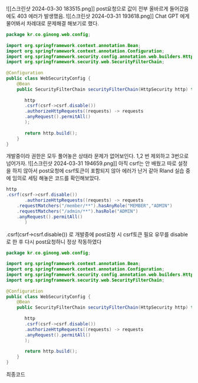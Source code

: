 ![[스크린샷 2024-03-30 183515.png]]
post요청으로 값이 전부 올바르게 들어갔음에도 403 에러가 발생했음.
![[스크린샷 2024-03-31 193618.png]]
Chat GPT 에게 물어봐서 차례대로 문제해결 해보기로 했다.
```java
package kr.co.ginong.web.config;  
  
import org.springframework.context.annotation.Bean;  
import org.springframework.context.annotation.Configuration;  
import org.springframework.security.config.annotation.web.builders.HttpSecurity;  
import org.springframework.security.web.SecurityFilterChain;  
  
@Configuration  
public class WebSecurityConfig {  
    @Bean  
    public SecurityFilterChain securityFilterChain(HttpSecurity http) throws Exception {  
  
       http   
       .csrf(csrf->csrf.disable()) 
       .authorizeHttpRequests((requests) -> requests  
       .anyRequest().permitAll()  
       );  
  
       return http.build();  
    }  
}
```

개발중이라 권한은 모두 풀어놓은 상태라 문제가 없어보인다. 1,2 번 제외하고 3번으로 넘어가자.
![[스크린샷 2024-03-31 194659.png]]
아직 csrf는 안 배웠고 따로 설정을 하지 않아서 post요청에 csrf토큰이 포함되지 않아 에러가 난거 같아 Rland 실습 중에 임의로 세팅 해놓은 코드를 확인해보았다.
```java
http  
.csrf(csrf->csrf.disable())  
       .authorizeHttpRequests((requests) -> requests  
    .requestMatchers("/member/**").hasAnyRole("MEMBER","ADMIN")  
    .requestMatchers("/admin/**").hasRole("ADMIN")  
    .anyRequest().permitAll()  
       )
```

.csrf(csrf->csrf.disable())  로 개발중에 post요청 시 csrf토큰 필요 유무를 disable로 한 후 다시 post요청하니 정상 작동하였다

```java
package kr.co.ginong.web.config;  
  
import org.springframework.context.annotation.Bean;  
import org.springframework.context.annotation.Configuration;  
import org.springframework.security.config.annotation.web.builders.HttpSecurity;  
import org.springframework.security.web.SecurityFilterChain;  
  
@Configuration  
public class WebSecurityConfig {  
    @Bean  
    public SecurityFilterChain securityFilterChain(HttpSecurity http) throws Exception {  
  
       http   
       .csrf(csrf->csrf.disable()) 
       .authorizeHttpRequests((requests) -> requests  
       .anyRequest().permitAll()  
       );  
  
       return http.build();  
    }  
}
```
최종코드
